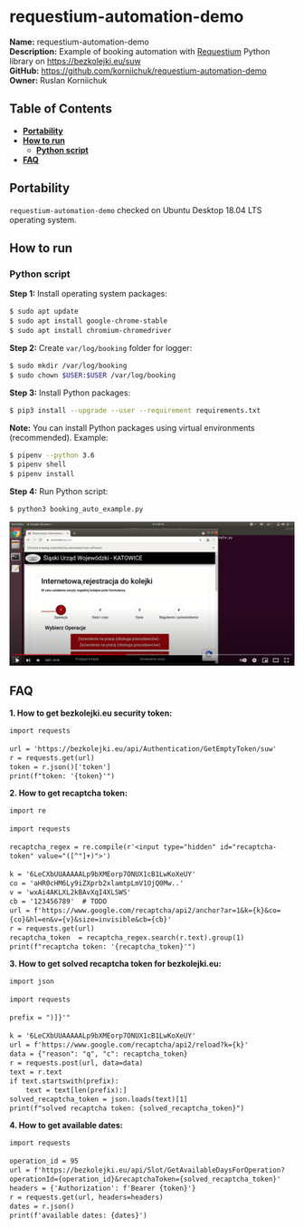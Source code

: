 # requestium-automation-demo
**Name:** requestium-automation-demo  
**Description:** Example of booking automation with [Requestium](https://github.com/tryolabs/requestium) Python library on https://bezkolejki.eu/suw  
**GitHub:** https://github.com/korniichuk/requestium-automation-demo  
**Owner:** Ruslan Korniichuk

## Table of Contents
* **[Portability](#portability)**
* **[How to run](#how-to-run)**
  * **[Python script](#python-script)**
* **[FAQ](#faq)**

## Portability
`requestium-automation-demo` checked on Ubuntu Desktop 18.04 LTS operating system.

## How to run
### Python script
**Step 1:** Install operating system packages:
```sh
$ sudo apt update
$ sudo apt install google-chrome-stable
$ sudo apt install chromium-chromedriver
```

**Step 2:** Create `var/log/booking` folder for logger:
```sh
$ sudo mkdir /var/log/booking
$ sudo chown $USER:$USER /var/log/booking
```

**Step 3:** Install Python packages:
```sh
$ pip3 install --upgrade --user --requirement requirements.txt
```

**Note:** You can install Python packages using virtual environments (recommended). Example:
```sh
$ pipenv --python 3.6
$ pipenv shell
$ pipenv install
```

**Step 4:** Run Python script:
```sh
$ python3 booking_auto_example.py
```

[![demo_0001_youtube.png](img/demo_0001_youtube.png "See demo on YouTube")](https://youtu.be/hroRpT8mq6M)

## FAQ
**1. How to get bezkolejki.eu security token:**
```python3
import requests

url = 'https://bezkolejki.eu/api/Authentication/GetEmptyToken/suw'
r = requests.get(url)
token = r.json()['token']
print(f"token: '{token}'")
```

**2. How to get recaptcha token:**
```python3
import re

import requests

recaptcha_regex = re.compile(r'<input type="hidden" id="recaptcha-token" value="([^"]+)">')

k = '6LeCXbUUAAAAALp9bXMEorp7ONUX1cB1LwKoXeUY'
co = 'aHR0cHM6Ly9iZXprb2xlamtpLmV1OjQ0Mw..'
v = 'wxAi4AKLXL2kBAvXqI4XLSWS'
cb = '123456789'  # TODO
url = f'https://www.google.com/recaptcha/api2/anchor?ar=1&k={k}&co={co}&hl=en&v={v}&size=invisible&cb={cb}'
r = requests.get(url)
recaptcha_token  = recaptcha_regex.search(r.text).group(1)
print(f"recaptcha token: '{recaptcha_token}'")
```

**3. How to get solved recaptcha token for bezkolejki.eu:**
```python3
import json

import requests

prefix = ")]}'"

k = '6LeCXbUUAAAAALp9bXMEorp7ONUX1cB1LwKoXeUY'
url = f'https://www.google.com/recaptcha/api2/reload?k={k}'
data = {"reason": "q", "c": recaptcha_token}
r = requests.post(url, data=data)
text = r.text
if text.startswith(prefix):
    text = text[len(prefix):]
solved_recaptcha_token = json.loads(text)[1]
print(f"solved recaptcha token: {solved_recaptcha_token}")
```

**4. How to get available dates:**
```python3
import requests

operation_id = 95
url = f'https://bezkolejki.eu/api/Slot/GetAvailableDaysForOperation?operationId={operation_id}&recaptchaToken={solved_recaptcha_token}'
headers = {'Authorization': f'Bearer {token}'}
r = requests.get(url, headers=headers)
dates = r.json()
print(f'available dates: {dates}')
```
